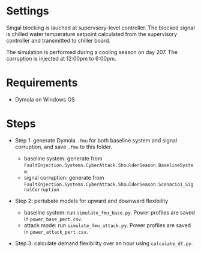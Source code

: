 # Settings
Singal blocking is lauched at supervsory-level controller. The blocked signal is chilled water temperature setpoint calculated from the supervisory controller and transmitted to chiller board.

The simulation is performed during a cooling season on day 207. The corruption is injected at 12:00pm to 6:00pm. 

# Requirements
- Dymola on Windows OS

# Steps

- Step 1: generate Dymola `.fmu` for both baseline system and signal corruption, and save `.fmu` to this folder.
  - baseline system: generate from `FaultInjection.Systems.CyberAttack.ShoulderSeason.BaselineSystem`.
  - signal corruption: generate from `FaultInjection.Systems.CyberAttack.ShoulderSeason.Scenario1_SignalCorruption`

- Step 2: pertubate models for upward and downward flexibility
  - baseline system: run `simulate_fmu_base.py`. Power profiles are saved in `power_base_pert.csv`.
  - attack mode: run `simulate_fmu_attack.py`. Power profiles are saved in `power_attack_pert.csv`.

- Step 3: calculate demand flexibility over an hour using `calculate_df.py`.